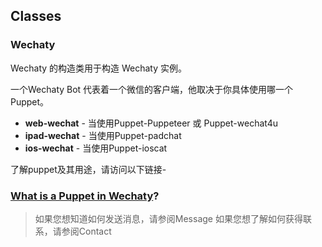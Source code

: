 ## Classes

### Wechaty

Wechaty 的构造类用于构造 Wechaty 实例。

一个Wechaty Bot 代表着一个微信的客户端，他取决于你具体使用哪一个Puppet。

* **web-wechat** - 当使用Puppet-Puppeteer 或 Puppet-wechat4u  
* **ipad-wechat** - 当使用Puppet-padchat
* **ios-wechat** - 当使用Puppet-ioscat

了解puppet及其用途，请访问以下链接-

### [What is a Puppet in Wechaty](https://github.com/wechaty/wechaty-getting-started/wiki/FAQ-EN#31-what-is-a-puppet-in-wechaty)?

> 如果您想知道如何发送消息，请参阅Message
> 如果您想了解如何获得联系，请参阅Contact